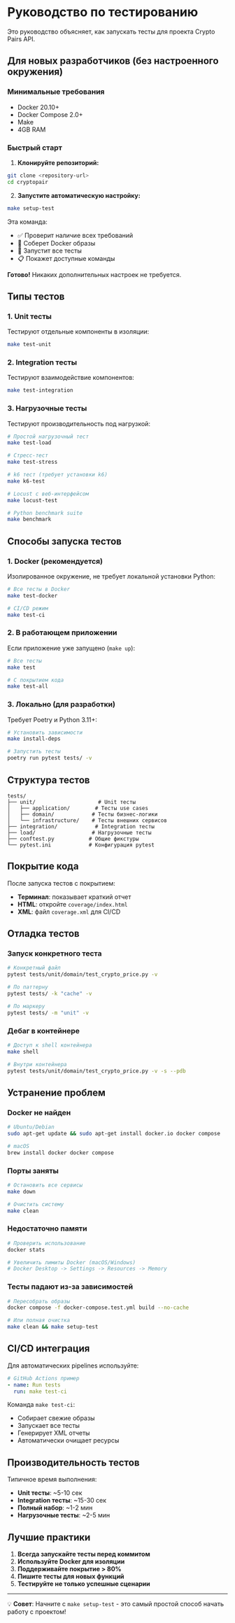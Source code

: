 # Руководство по тестированию

Это руководство объясняет, как запускать тесты для проекта Crypto Pairs API.

## Для новых разработчиков (без настроенного окружения)

### Минимальные требования
- Docker 20.10+
- Docker Compose 2.0+  
- Make
- 4GB RAM

### Быстрый старт

1. **Клонируйте репозиторий:**
```bash
git clone <repository-url>
cd cryptopair
```

2. **Запустите автоматическую настройку:**
```bash
make setup-test
```

Эта команда:
- ✅ Проверит наличие всех требований
- 🐳 Соберет Docker образы
- 🧪 Запустит все тесты
- 📋 Покажет доступные команды

**Готово!** Никаких дополнительных настроек не требуется.

## Типы тестов

### 1. Unit тесты
Тестируют отдельные компоненты в изоляции:
```bash
make test-unit
```

### 2. Integration тесты  
Тестируют взаимодействие компонентов:
```bash
make test-integration
```

### 3. Нагрузочные тесты
Тестируют производительность под нагрузкой:
```bash
# Простой нагрузочный тест
make test-load

# Стресс-тест  
make test-stress

# k6 тест (требует установки k6)
make k6-test

# Locust с веб-интерфейсом
make locust-test

# Python benchmark suite
make benchmark
```

## Способы запуска тестов

### 1. Docker (рекомендуется)
Изолированное окружение, не требует локальной установки Python:

```bash
# Все тесты в Docker
make test-docker

# CI/CD режим
make test-ci
```

### 2. В работающем приложении
Если приложение уже запущено (`make up`):

```bash
# Все тесты
make test

# С покрытием кода
make test-all
```

### 3. Локально (для разработки)
Требует Poetry и Python 3.11+:

```bash
# Установить зависимости
make install-deps

# Запустить тесты
poetry run pytest tests/ -v
```

## Структура тестов

```
tests/
├── unit/                    # Unit тесты
│   ├── application/        # Тесты use cases
│   ├── domain/            # Тесты бизнес-логики
│   └── infrastructure/    # Тесты внешних сервисов
├── integration/            # Integration тесты
├── load/                  # Нагрузочные тесты
├── conftest.py           # Общие фикстуры
└── pytest.ini            # Конфигурация pytest
```

## Покрытие кода

После запуска тестов с покрытием:
- **Терминал**: показывает краткий отчет  
- **HTML**: откройте `coverage/index.html`
- **XML**: файл `coverage.xml` для CI/CD

## Отладка тестов

### Запуск конкретного теста
```bash
# Конкретный файл
pytest tests/unit/domain/test_crypto_price.py -v

# По паттерну
pytest tests/ -k "cache" -v

# По маркеру
pytest tests/ -m "unit" -v
```

### Дебаг в контейнере
```bash
# Доступ к shell контейнера
make shell

# Внутри контейнера
pytest tests/unit/domain/test_crypto_price.py -v -s --pdb
```

## Устранение проблем

### Docker не найден
```bash
# Ubuntu/Debian
sudo apt-get update && sudo apt-get install docker.io docker compose

# macOS
brew install docker docker compose
```

### Порты заняты
```bash
# Остановить все сервисы
make down

# Очистить систему
make clean
```

### Недостаточно памяти
```bash
# Проверить использование
docker stats

# Увеличить лимиты Docker (macOS/Windows)
# Docker Desktop -> Settings -> Resources -> Memory
```

### Тесты падают из-за зависимостей
```bash
# Пересобрать образы
docker compose -f docker-compose.test.yml build --no-cache

# Или полная очистка
make clean && make setup-test
```

## CI/CD интеграция

Для автоматических pipelines используйте:

```yaml
# GitHub Actions пример
- name: Run tests
  run: make test-ci
```

Команда `make test-ci`:
- Собирает свежие образы
- Запускает все тесты
- Генерирует XML отчеты
- Автоматически очищает ресурсы

## Производительность тестов

Типичное время выполнения:
- **Unit тесты**: ~5-10 сек
- **Integration тесты**: ~15-30 сек  
- **Полный набор**: ~1-2 мин
- **Нагрузочные тесты**: ~2-5 мин

## Лучшие практики

1. **Всегда запускайте тесты перед коммитом**
2. **Используйте Docker для изоляции**
3. **Поддерживайте покрытие > 80%**
4. **Пишите тесты для новых функций**
5. **Тестируйте не только успешные сценарии**

---

💡 **Совет**: Начните с `make setup-test` - это самый простой способ начать работу с проектом!